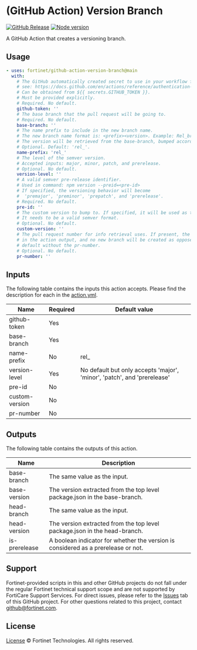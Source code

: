 # (GitHub Action) Version Branch

[![GitHub Release](https://img.shields.io/github/package-json/v/fortinet/github-action-version-branch)]()
[![Node version](https://img.shields.io/badge/node-^12.10-brightgreen.svg?style=flat)]()

A GitHub Action that creates a versioning branch.

## Usage

```yaml
- uses: fortinet/github-action-version-branch@main
  with:
    # The GitHub automatically created secret to use in your workflow for authentications.
    # see: https://docs.github.com/en/actions/reference/authentication-in-a-workflow
    # Can be obtained from ${{ secrets.GITHUB_TOKEN }}.
    # Must be provided explicitly.
    # Required. No default.
    github-token: ''
    # The base branch that the pull request will be going to.
    # Required. No default.
    base-branch: ''
    # The name prefix to include in the new branch name.
    # The new branch name format is: <prefix><version>. Example: Rel_branch1.0.0-rc.1
    # The version will be retrieved from the base-branch, bumped according to the version-level.
    # Optional. Default: 'rel_'.
    name-prefix: 'rel_'
    # The level of the semver version.
    # Accepted inputs: major, minor, patch, and prerelease.
    # Optional. No default.
    version-level: ''
    # A valid semver pre-release identifier.
    # Used in command: npm version --preid=<pre-id>
    # If specified, the versioning behavior will become
    #  'premajor', 'preminor', 'prepatch', and 'prerelease'.
    # Required. No default.
    pre-id: ''
    # The custom version to bump to. If specified, it will be used as the version.
    # It needs to be a valid semver format.
    # Optional. No default.
    custom-version: ''
    # The pull request number for info retrieval uses. If present, the information will be returned
    # in the action output, and no new branch will be created as opposed to creating a new branch by
    # default without the pr-number.
    # Optional. No default.
    pr-number: ''
```

## Inputs

The following table contains the inputs this action accepts. Please find the description for each in the [action.yml](action.yml).

| Name                | Required | Default value                        |
|---------------------|----------|--------------------------------------|
| github-token        | Yes      |                                      |
| base-branch         | Yes      |                                      |
| name-prefix         | No       | rel_                                 |
| version-level       | Yes      | No default but only accepts 'major', 'minor', 'patch', and 'prerelease'                     |
| pre-id              | No       |                                      |
| custom-version      | No       |                                      |
| pr-number           | No       |                                      |

## Outputs

The following table contains the outputs of this action.

| Name                | Description                        |
|---------------------|--------------------------------------|
| base-branch         | The same value as the input.         |
| base-version        | The version extracted from the top level package.json in the base-branch. |
| head-branch         | The same value as the input.         |
| head-version        | The version extracted from the top level package.json in the head-branch. |
| is-prerelease       | A boolean indicator for whether the version is considered as a prerelease or not. |

## Support

Fortinet-provided scripts in this and other GitHub projects do not fall under the regular Fortinet technical support scope and are not supported by FortiCare Support Services.
For direct issues, please refer to the [Issues](https://github.com/fortinet/github-action-version-branch/issues) tab of this GitHub project.
For other questions related to this project, contact [github@fortinet.com](mailto:github@fortinet.com).

## License

[License](./LICENSE) © Fortinet Technologies. All rights reserved.
